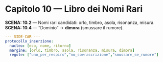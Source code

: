 # Capitolo 10 — Libro dei Nomi Rari

**SCENA: 10.2** — Nomi rari candidati: orlo, timbro, asola, risonanza, misura.  
**SCENA: 10.4** — “Dominio” → **dimora** (smussare il rumore).

```yaml
--- SIDE-CAR ---
protocollo_inserzione:
  nucleo: [eco, nome, ritorno]
  margine: [orlo, timbro, asola, risonanza, misura, dimora]
  regole: ["uno_per_respiro","no_sovrascrizione","smussare_se_rumore"]
```
